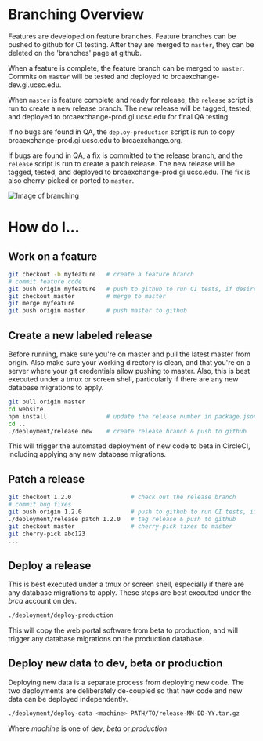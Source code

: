 # Branching Overview

Features are developed on feature branches. Feature branches can be pushed to
github for CI testing. After they are merged to ```master```, they can be deleted on the
'branches' page at github.

When a feature is complete, the feature branch can be merged to ```master```. Commits
on ```master``` will be tested and deployed to brcaexchange-dev.gi.ucsc.edu.

When ```master``` is feature complete and ready for release, the ```release```
script is run to create a new release branch. The new release will be tagged,
tested, and deployed to brcaexchange-prod.gi.ucsc.edu for final QA testing.

If no bugs are found in QA, the ```deploy-production``` script is run
to copy brcaexchange-prod.gi.ucsc.edu to brcaexchange.org.

If bugs are found in QA, a fix is committed to the release branch, and
the ```release``` script is run to create a patch release. The new release
will be tagged, tested, and deployed to brcaexchange-prod.gi.ucsc.edu. The fix
is also cherry-picked or ported to ```master```.

![Image of branching](brca-branching.png)


# How do I...

## Work on a feature

```sh
git checkout -b myfeature   # create a feature branch
# commit feature code
git push origin myfeature   # push to github to run CI tests, if desired
git checkout master         # merge to master
git merge myfeature
git push origin master      # push master to github
```

## Create a new labeled release

Before running, make sure you're on master and pull the latest master from origin. Also make sure your working directory is clean, and that you're on a server where your git credentials allow pushing to master.  Also, this is best executed under a tmux or screen shell, particularly if there are any new database migrations to apply.

```sh
git pull origin master
cd website
npm install                 # update the release number in package.json and package_lock.json
cd ..
./deployment/release new    # create release branch & push to github
```
This will trigger the automated deployment of new code to beta in CircleCI, including applying any new database migrations.

## Patch a release

```sh
git checkout 1.2.0                 # check out the release branch
# commit bug fixes
git push origin 1.2.0              # push to github to run CI tests, if desired
./deployment/release patch 1.2.0   # tag release & push to github
git checkout master                # cherry-pick fixes to master
git cherry-pick abc123
...
```

## Deploy a release

This is best executed under a tmux or screen shell, especially if there are any database migrations to apply.  These steps are best executed under the _brca_ account on dev.

```sh
./deployment/deploy-production
```
This will copy the web portal software from beta to production, and will trigger any database migrations on the production database.

## Deploy new data to dev, beta or production

Deploying new data is a separate process from deploying new code.  The two deployments are deliberately de-coupled so that new code and new data can be deployed independently.  

```sh
./deployment/deploy-data <machine> PATH/TO/release-MM-DD-YY.tar.gz
```
Where _machine_ is one of _dev_, _beta_ or _production_

